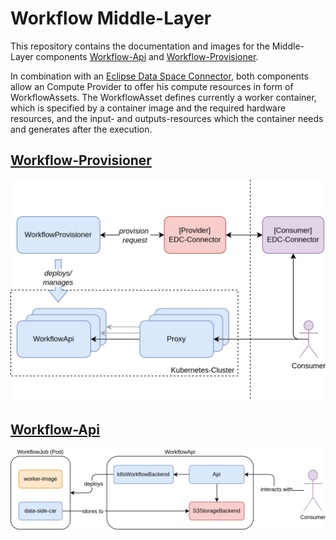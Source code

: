 # Workflow Middle-Layer

This repository contains the documentation and images for the Middle-Layer components [Workflow-Api](https://github.com/reisman234/workflow-api) and [Workflow-Provisioner](https://github.com/reisman234/workflow-provisioner).

In combination with an [Eclipse Data Space Connector](https://github.com/eclipse-edc/Connector), both components allow an Compute Provider to offer his compute resources in form of WorkflowAssets. The WorkflowAsset defines currently a worker container, which is specified by a container image and the required hardware resources, and the input- and outputs-resources which the container needs and generates after the execution.

## [Workflow-Provisioner](https://github.com/reisman234/workflow-provisioner)

![workflow](./docs/middlelayer_workflow-provisioner.drawio.png)

## [Workflow-Api](https://github.com/reisman234/workflow-api)

![workflow-api](./docs/middlelayer_workflow-api.drawio.png)